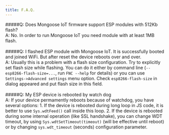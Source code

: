 ```yaml
---
title: F.A.Q.
---
```


#####Q: Does Mongoose IoT firmware support ESP modules with 512Kb flash?<br>
  A: No. In order to  run Mongoose IoT you need module with at least 1MB flash.
<br><br>
#####Q: I flashed ESP module with Mongoose IoT. It is successfully booted and joined WiFi. But after reset the device reboots over and over.<br>
  A: Usually this is a problem with a flash size configuration.
     Try to explicitly set flash size while flashing.
     You can do it either by command line (`--esp8266-flash-size=...`, run `FNC --help` for details)
     or you can use `Settings->Advanced settings` menu option. Check `esp8266-flash-size` in dialog appeared
     and put flash size in this field.
<br><br>
#####Q: My ESP device is rebooted by watch dog<br>
  A: If your device permamently reboots because of watchdog, you have several options:
     1. If the device is rebooted during long loop in JS code, it is better to use
     `Sys.wdtFeed()` call inside this loop.
     2. If the device is rebooted during some internal operation (like SSL handshake),
     you can change WDT timeout, by using `Sys.wdtSetTimeout(timeout)` (will be effective
     until reboot) or by changing `sys.wdt_timeout` (seconds) configuration parameter.
